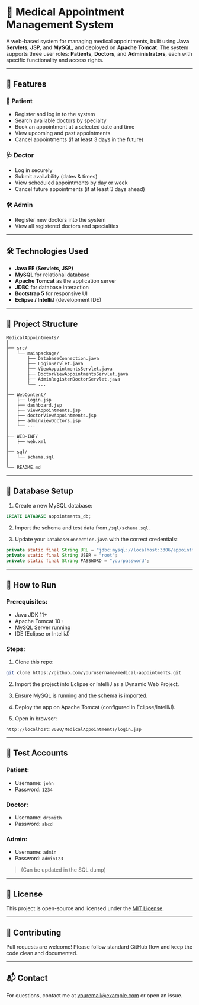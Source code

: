 
# 🏥 Medical Appointment Management System

A web-based system for managing medical appointments, built using **Java Servlets**, **JSP**, and **MySQL**, and deployed on **Apache Tomcat**. The system supports three user roles: **Patients**, **Doctors**, and **Administrators**, each with specific functionality and access rights.

---

## 📌 Features

### 👤 Patient
- Register and log in to the system
- Search available doctors by specialty
- Book an appointment at a selected date and time
- View upcoming and past appointments
- Cancel appointments (if at least 3 days in the future)

### 🩺 Doctor
- Log in securely
- Submit availability (dates & times)
- View scheduled appointments by day or week
- Cancel future appointments (if at least 3 days ahead)

### 🛠️ Admin
- Register new doctors into the system
- View all registered doctors and specialties

---

## 🛠️ Technologies Used

- **Java EE (Servlets, JSP)**
- **MySQL** for relational database
- **Apache Tomcat** as the application server
- **JDBC** for database interaction
- **Bootstrap 5** for responsive UI
- **Eclipse / IntelliJ** (development IDE)

---

## 🔧 Project Structure

```
MedicalAppointments/
│
├── src/
│   └── mainpackage/
│       ├── DatabaseConnection.java
│       ├── LoginServlet.java
│       ├── ViewAppointmentsServlet.java
│       ├── DoctorViewAppointmentsServlet.java
│       ├── AdminRegisterDoctorServlet.java
│       └── ...
│
├── WebContent/
│   ├── login.jsp
│   ├── dashboard.jsp
│   ├── viewAppointments.jsp
│   ├── doctorViewAppointments.jsp
│   ├── adminViewDoctors.jsp
│   └── ...
│
├── WEB-INF/
│   ├── web.xml
│
├── sql/
│   └── schema.sql
│
└── README.md
```

---

## 💾 Database Setup

1. Create a new MySQL database:

```sql
CREATE DATABASE appointments_db;
```

2. Import the schema and test data from `/sql/schema.sql`.

3. Update your `DatabaseConnection.java` with the correct credentials:

```java
private static final String URL = "jdbc:mysql://localhost:3306/appointments_db?useSSL=false&serverTimezone=UTC";
private static final String USER = "root";
private static final String PASSWORD = "yourpassword";
```

---

## 🚀 How to Run

### Prerequisites:
- Java JDK 11+
- Apache Tomcat 10+
- MySQL Server running
- IDE (Eclipse or IntelliJ)

### Steps:
1. Clone this repo:
```bash
git clone https://github.com/yourusername/medical-appointments.git
```

2. Import the project into Eclipse or IntelliJ as a Dynamic Web Project.

3. Ensure MySQL is running and the schema is imported.

4. Deploy the app on Apache Tomcat (configured in Eclipse/IntelliJ).

5. Open in browser:
```
http://localhost:8080/MedicalAppointments/login.jsp
```

---

## 🧪 Test Accounts

### Patient:
- Username: `john`
- Password: `1234`

### Doctor:
- Username: `drsmith`
- Password: `abcd`

### Admin:
- Username: `admin`
- Password: `admin123`

> (Can be updated in the SQL dump)

---

## 📄 License

This project is open-source and licensed under the [MIT License](LICENSE).

---

## 🤝 Contributing

Pull requests are welcome! Please follow standard GitHub flow and keep the code clean and documented.

---

## 📬 Contact

For questions, contact me at [youremail@example.com](mailto:youremail@example.com) or open an issue.
